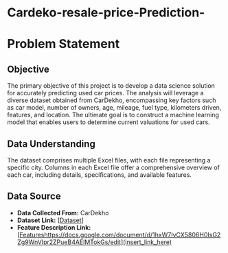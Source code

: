 # Cardeko-resale-price-Prediction-

# Problem Statement

## Objective
The primary objective of this project is to develop a data science solution for accurately predicting used car prices. The analysis will leverage a diverse dataset obtained from CarDekho, encompassing key factors such as car model, number of owners, age, mileage, fuel type, kilometers driven, features, and location. The ultimate goal is to construct a machine learning model that enables users to determine current valuations for used cars.

## Data Understanding
The dataset comprises multiple Excel files, with each file representing a specific city. Columns in each Excel file offer a comprehensive overview of each car, including details, specifications, and available features.

## Data Source
- **Data Collected From:** CarDekho
- **Dataset Link:** [[Dataset](https://drive.google.com/drive/folders/16U7OH7URsCW0rf91cwyDqEgd9UoeZAJh)]
- **Feature Description Link:** [[Features](https://docs.google.com/document/d/1hxW7IvCX5806H0IsG2Zg9WnVIpr2ZPueB4AElMTokGs/edit)https://docs.google.com/document/d/1hxW7IvCX5806H0IsG2Zg9WnVIpr2ZPueB4AElMTokGs/edit](insert_link_here)
